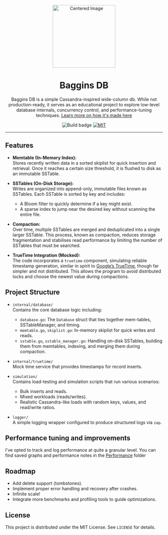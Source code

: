 <p align="center">
  <img  width="200" src="https://github.com/user-attachments/assets/3bb7c1cc-5c97-4755-aa12-dfa85bc91344" alt="Centered Image"/>
  <h1 align="center">Baggins DB</h1>
</p>

<p align="center">
  Baggins DB is a simple Cassandra-inspired wide-column db. While not production-ready, it serves as an educational project to explore low-level database internals, concurrency control, and performance-tuning techniques.   <a href="https://flynnfc.dev/work/bagginsdb">
    Learn more on how it's made here
  </a>
</p>

<p align="center">

  <img src="https://github.com/flynnfc/bagginsdb/actions/workflows/build.yml/badge.svg" alt="Build badge">

  <a href="https://github.com/flynnfc/BagginsDB/blob/main/LICENSE.md">
    <img src="https://img.shields.io/badge/license-MIT-blue" alt="MIT" title="MIT License" />
  </a>


</p>
  

---

## Features

- **Memtable (In-Memory Index):**  
  Stores recently written data in a sorted skiplist for quick insertion and retrieval. Once it reaches a certain size threshold, it is flushed to disk as an immutable SSTable.

- **SSTables (On-Disk Storage):**  
  Writes are organized into append-only, immutable files known as SSTables. Each SSTable is sorted by key and includes:
  - A Bloom filter to quickly determine if a key might exist.
  - A sparse index to jump near the desired key without scanning the entire file.
- **Compaction:**  
  Over time, multiple SSTables are merged and deduplicated into a single larger SSTable. This process, known as compaction, reduces storage fragmentation and stabilises read performance by limiting the number of SSTables that must be searched.

- **TrueTime Integration (Mocked):**  
  The code incorporates a `truetime` component, simulating reliable timestamp generation, similar in spirit to [Google’s TrueTime](https://cloud.google.com/spanner/docs/true-time-external-consistency), though far simpler and not distributed. This allows the program to avoid distributed locks and choose the newest value during compactions.

## Project Structure

- `internal/database/`  
  Contains the core database logic including:

  - `database.go`: The `Database` struct that ties together mem-tables, SSTableManager, and timing.
  - `memtable.go`, `skiplist.go`: In-memory skiplist for quick writes and reads.
  - `sstable.go`, `sstable_manager.go`: Handling on-disk SSTables, building them from memtables, indexing, and merging them during compaction.

- `internal/truetime/`  
  Mock time service that provides timestamps for record inserts.

- `simulation/`  
  Contains load-testing and simulation scripts that run various scenarios:
  - Bulk inserts and reads.
  - Mixed workloads (reads/writes).
  - Realistic Cassandra-like loads with random keys, values, and read/write ratios.
- `logger/`  
  A simple logging wrapper configured to produce structured logs via `zap`.

## Performance tuning and improvements
I've opted to track and log performance at quite a granular level. You can find saved graphs and performance notes in the [Performance](performance) folder

## Roadmap

- Add delete support (tombstones).
- Implement proper error handling and recovery after crashes.
- Infinite scale!
- Integrate more benchmarks and profiling tools to guide optimizations.

## License

This project is distributed under the MIT License. See `LICENSE` for details.

